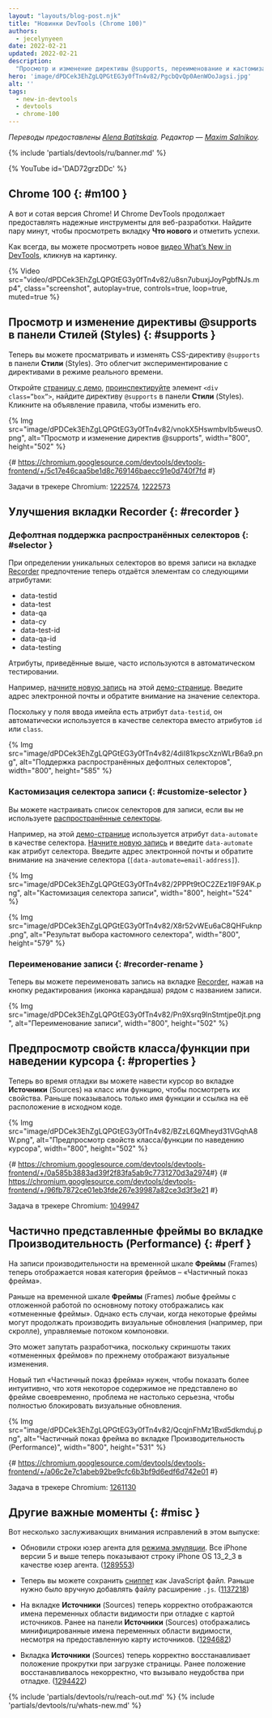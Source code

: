 ```yaml
---
layout: "layouts/blog-post.njk"
title: "Новинки DevTools (Chrome 100)"
authors:
  - jecelynyeen
date: 2022-02-21
updated: 2022-02-21
description:
  "Просмотр и изменение директивы @supports, переименование и кастомизация селектора записи и многое другое."
hero: 'image/dPDCek3EhZgLQPGtEG3y0fTn4v82/PgcbQvQp0AenWOoJagsi.jpg'
alt: ''
tags:
  - new-in-devtools
  - devtools
  - chrome-100
---
```


*Переводы предоставлены [Alena Batitskaia](https://twitter.com/ABatickaya). Редактор — [Maxim Salnikov](https://twitter.com/webmaxru).*

{% include 'partials/devtools/ru/banner.md' %}

{% YouTube id='DAD72grzDDc' %}

<!-- start: translation instructions -->
<!-- + 1. Remove the "draft: true" tag above when submitting PR -->
<!-- + 2. Provide translations under each of the English commented original content -->
<!-- + 3. Translate the "description" tag above -->
<!-- + 4. Translate all the <img> alt text -->
<!-- + 5. Update the whats-new.md file -->
<!-- end: translation instructions -->

<!-- ## Chrome 100  {: #m100 } -->
## Chrome 100  {: #m100 }

<!-- Here’s to the 100th Chrome version! Chrome DevTools will continue to provide reliable tools for developers to build on the web. Take a moment to click around in the **What’s New** tab to celebrate the milestones. -->
А вот и сотая версия Chrome! И Chrome DevTools продолжает предоставлять надежные инструменты для веб-разработки. Найдите пару минут, чтобы просмотреть вкладку **Что нового** и отметить успехи.

<!-- As usual, you can watch the latest [What’s New in DevTools video](https://goo.gle/devtools-youtube) by clicking on the image. -->
Как всегда, вы можете просмотреть новое [видео What’s New in DevTools](https://goo.gle/devtools-youtube), кликнув на картинку.

{% Video src="video/dPDCek3EhZgLQPGtEG3y0fTn4v82/u8sn7ubuxjJoyPgbfNJs.mp4", class="screenshot", autoplay=true, controls=true, loop=true, muted=true %}


<!-- ## View and edit @supports at rules in the Styles pane {: #supports } -->
## Просмотр и изменение директивы @supports в панели Стилей (Styles) {: #supports }

<!-- You can now view and edit the CSS `@supports` at-rules in the **Styles** pane. These changes make it easier to experiment with the at-rules in real time. -->
Теперь вы можете просматривать и изменять CSS-директиву `@supports` в панели **Стили** (Styles). Это облегчит экспериментирование с директивами в режиме реального времени.

<!-- Open this [demo page](https://jec.fyi/demo/at-support), [inspect](/docs/devtools/dom/#inspect) the `<div class=”box”>` element, view the `@supports` at-rules in the **Styles** pane. Click on the rule’s declaration to edit it.  -->
Откройте [страницу с демо](https://jec.fyi/demo/at-support), [проинспектируйте](/docs/devtools/dom/#inspect) элемент `<div class=”box”>`, найдите директиву `@supports` в панели **Стили** (Styles). Кликните на объявление правила, чтобы изменить его.

{% Img src="image/dPDCek3EhZgLQPGtEG3y0fTn4v82/vnokX5Hswmbvlb5weusO.png", alt="Просмотр и изменение директив @supports", width="800", height="502" %}

{# https://chromium.googlesource.com/devtools/devtools-frontend/+/5c17e46caa5be1d8c769146baecc91e0d740f7fd #}

Задачи в трекере Chromium: [1222574](https://crbug.com/1222574), [1222573](https://crbug.com/1222573)


<!-- ## Recorder panel improvements {: #recorder } -->
## Улучшения вкладки Recorder {: #recorder }

<!-- ### Support common selectors by default {: #selector } -->
### Дефолтная поддержка распространённых селекторов {: #selector }

<!-- When determining an unique selector during recording, the [Recorder](/docs/devtools/recorder/) panel now automatically prefers elements with the following attributes: -->
При определении уникальных селекторов во время записи на вкладке [Recorder](/docs/devtools/recorder/) предпочтение теперь отдаётся элементам со следующими атрибутами:

- data-testid
- data-test
- data-qa
- data-cy
- data-test-id
- data-qa-id
- data-testing

<!-- The attributes above are common selectors used in test automation.  -->
Атрибуты, приведённые выше, часто используются в автоматическом тестировании.

<!-- For example, [start a new recording](/docs/devtools/recorder/#record) with this [demo page](https://jec.fyi/demo/recorder). Fill in an email address and observe the selector value. -->
Например, [начните новую запись](/docs/devtools/recorder/#record) на этой [демо-странице](https://jec.fyi/demo/recorder). Введите адрес электронной почты и обратите внимание на значение селектора.

<!-- Since the email element has `data-testid` defined, it’s used as the selector automatically instead of the `id` or `class` attributes. -->
Поскольку у поля ввода имейла есть атрибут `data-testid`, он автоматически используется в качестве селектора вместо атрибутов `id` или `class`.

{% Img src="image/dPDCek3EhZgLQPGtEG3y0fTn4v82/4diI81kpscXznWLrB6a9.png", alt="Поддержка распространённых дефолтных селекторов", width="800", height="585" %}


<!-- ### Customize the recording’s selector {: #customize-selector } -->
### Кастомизация селектора записи {: #customize-selector }

<!-- You can customize the selector of a recording if you are not using the [common selectors](/docs/devtools/recorder/#selector). -->
Вы можете настраивать список селекторов для записи, если вы не используете [распространённые селекторы](/docs/devtools/recorder/#selector).

<!-- For example, this [demo page](https://jec.fyi/demo/recorder) uses the `data-automate` attribute as the selector. [start a new recording](/docs/devtools/recorder/#record) and enter the `data-automate` as the selector attribute. Fill in an email address and observe the selector value (`[data-automate=email-address]`). -->
Например, на этой [демо-странице](https://jec.fyi/demo/recorder) используется атрибут `data-automate` в качестве селектора. [Начните новую запись](/docs/devtools/recorder/#record) и введите `data-automate` как атрибут селектора. Введите адрес электронной почты и обратите внимание на значение селектора (`[data-automate=email-address]`).

{% Img src="image/dPDCek3EhZgLQPGtEG3y0fTn4v82/2PPPt9tOC2ZEz1l9F9AK.png", alt="Кастомизация селектора записи", width="800", height="524" %}

{% Img src="image/dPDCek3EhZgLQPGtEG3y0fTn4v82/X8r52vWEu6aC8QHFuknp.png", alt="Результат выбора кастомного селектора", width="800", height="579" %}


<!-- ### Rename a recording {: #recorder-rename } -->
### Переименование записи {: #recorder-rename }

<!-- You can now rename a recording in the [Recorder](/docs/devtools/recorder/) panel with the edit button (pencil icon) next to the recording’s title. -->
Теперь вы можете переименовать запись на вкладке [Recorder](/docs/devtools/recorder/), нажав на кнопку редактирования (иконка карандаша) рядом с названием записи.

{% Img src="image/dPDCek3EhZgLQPGtEG3y0fTn4v82/Pn9Xsrq9lnStmtjpe0jt.png", alt="Переименование записи", width="800", height="502" %}


<!-- ## Preview class/function properties on hover {: #properties } -->
## Предпросмотр свойств класса/функции при наведении курсора {: #properties }

<!-- You can now hover over a class or function in the **Sources** panel during debugging to preview its properties. Previously, it only showed the function name and a link to its location in the source code. -->
Теперь во время отладки вы можете навести курсор во вкладке **Источники** (Sources) на класс или функцию, чтобы посмотреть их свойства. Раньше показывалось только имя функции и ссылка на её расположение в исходном коде.

{% Img src="image/dPDCek3EhZgLQPGtEG3y0fTn4v82/BZzL6QMheyd31VGqhA8W.png", alt="Предпросмотр свойств класса/функции по наведению курсора", width="800", height="502" %}

{# https://chromium.googlesource.com/devtools/devtools-frontend/+/0a585b3883ad39f2f83fa5ab9c7731270d3a2974 ​#}
{# https://chromium.googlesource.com/devtools/devtools-frontend/+/96fb7872ce01eb3fde267e39987a82ce3d3f3e21 #}

Задача в трекере Chromium: [1049947](https://crbug.com/1049947)


<!-- ## Partially presented frames in the Performance panel {: #perf } -->
## Частично представленные фреймы во вкладке Производительность (Performance) {: #perf }

<!-- Performance recording now displays a new frame category "Partially presented frames" in the **Frames** timeline.  -->
На записи производительности на временной шкале **Фреймы** (Frames) теперь отображается новая категория фреймов – «Частичный показ фрейма». 

<!-- Previously, the **Frames** timeline visualizes any frames with delayed main-thread work as "dropped frames". However, there are cases where some frames may still produce visual updates (e.g. scrolling) driven by the compositor thread. -->
Раньше на временной шкале **Фреймы** (Frames) любые фреймы с отложенной работой по основному потоку отображались как «отмененные фреймы». Однако есть случаи, когда некоторые фреймы могут продолжать производить визуальные обновления (например, при скролле), управляемые потоком компоновки.

<!-- This leads to user confusion because the screenshots of these “Dropped frames” are still reflecting visual updates.  -->
Это может запутать разработчика, поскольку скриншоты таких «отмененных фреймов» по прежнему отображают визуальные изменения.

<!-- The new "Partially presented frames" aims to indicate more intuitively that although some content is not presented timely in the frame, but the issue is not so severe as to block visual updates altogether. -->
Новый тип «Частичный показ фрейма» нужен, чтобы показать более интуитивно, что хотя некоторое содержимое не представлено во фрейме своевременно, проблема не настолько серьезна, чтобы полностью блокировать визуальные обновления.

{% Img src="image/dPDCek3EhZgLQPGtEG3y0fTn4v82/QcqjnFhMz1Bxd5dkmduj.png", alt="Частичный показ фрейма во вкладке Производительность (Performance)", width="800", height="531" %}

{# https://chromium.googlesource.com/devtools/devtools-frontend/+/a06c2e7c1abeb92be9cfc6b3bf9d6edf6d742e01 #}

Задача в трекере Chromium: [1261130](https://crbug.com/1261130)


<!-- ## Miscellaneous highlights {: #misc } -->
## Другие важные моменты {: #misc }

<!-- These are some noteworthy fixes in this release: -->
Вот несколько заслуживающих внимания исправлений в этом выпуске:

<!-- - Updated iPhone user agent strings for [emulated devices](/docs/devtools/device-mode/#device). All iPhone versions after 5 have a user-agent string with iPhone OS 13_2_3. ([1289553](https://crbug.com/1289553)) -->
- Обновили строки юзер агента для [режима эмуляции](/docs/devtools/device-mode/#device). Все iPhone версии 5 и выше теперь показывают строку iPhone OS 13_2_3 в качестве юзер агента. ([1289553](https://crbug.com/1289553))
<!-- - You can now save [snippet](/docs/devtools/javascript/snippets/) as a JavaScript file directly. Previously, you needed to append `.js` file extension manually. ([1137218](https://crbug.com/1137218)) -->
- Теперь вы можете сохранить [сниппет](/docs/devtools/javascript/snippets/) как JavaScript файл. Раньше нужно было вручную добавлять файлу расширение `.js`. ([1137218](https://crbug.com/1137218))
<!-- - The **Sources** panel now correctly displays scope variable names when debugging with sourcemap. Previously, the **Sources** panel displays minified scope variable names despite sourcemap being provided. ([1294682](https://crbug.com/1294682))  -->
- На вкладке **Источники** (Sources) теперь корректно отображаются имена переменных области видимости при отладке с картой источников. Ранее на панели **Источники** (Sources) отображались минифицированные имена переменных области видимости, несмотря на предоставленную карту источников. ([1294682](https://crbug.com/1294682)) 
<!-- - The **Sources** panel now restores scroll position correctly on page load. Previously, the position was not restored correctly causing inconvenience in debugging. ([1294422](https://crbug.com/1294422))  -->
- Вкладка **Источники** (Sources) теперь корректно восстанавливает положение прокрутки при загрузке страницы. Ранее положение восстанавливалось некорректно, что вызывало неудобства при отладке. ([1294422](https://crbug.com/1294422)) 


{% include 'partials/devtools/ru/reach-out.md' %}
{% include 'partials/devtools/ru/whats-new.md' %}
